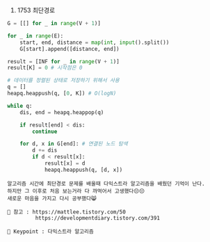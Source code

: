 1. 1753 최단경로
``` python
G = [[] for _ in range(V + 1)]

for _ in range(E):
    start, end, distance = map(int, input().split())
    G[start].append([distance, end])

result = [INF for _ in range(V + 1)]
result[K] = 0 # 시작점은 0

# 데이터를 정렬된 상태로 저장하기 위해서 사용
q = []
heapq.heappush(q, [0, K]) # O(logN)

while q:
    dis, end = heapq.heappop(q)

    if result[end] < dis:
        continue

    for d, x in G[end]: # 연결된 노드 탐색
        d += dis
        if d < result[x]:
            result[x] = d
            heapq.heappush(q, [d, x])
```

    알고리즘 시간에 최단경로 문제를 배울때 다익스트라 알고리즘을 배웠던 기억이 난다.
    하지만 그 이후로 처음 보는거라 다 까먹어서 고생했다😔😔
    새로운 마음을 가지고 다시 공부했다😸
    
    📖 참고 : https://mattlee.tistory.com/50
             https://developmentdiary.tistory.com/391 

    🔑 Keypoint : 다익스트라 알고리즘